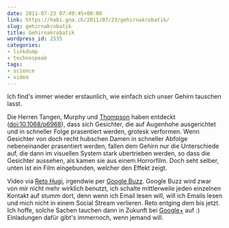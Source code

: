 ```yaml
---
date: 2011-07-23 07:49:45+00:00
link: https://habi.gna.ch/2011/07/23/gehirnakrobatik/
slug: gehirnakrobatik
title: Gehirnakrobatik
wordpress_id: 2535
categories:
- linkdump
- technospeak
tags:
- science
- video
---
```


Ich find's immer wieder erstaunlich, wie einfach sich unser Gehirn tauschen lasst.




Die Herren Tangen, Murphy und [Thompson](http://mbthompson.com/research/) haben entdeckt ([doi:10.1068/p6968](http://dx.doi.org/10.1068/p6968)), dass sich Gesichter, die auf Augenhohe ausgerichtet und in schneller Folge prasentiert werden, grotesk verformen. Wenn Gesichter von doch recht hubschen Damen in schneller Abfolge nebeneinander prasentiert werden, fallen dem Gehirn nur die Unterschiede auf, die dann im visuellen System stark ubertrieben werden, so dass die Gesichter aussehen, als kamen sie aus einem Horrorfilm. Doch seht selber, unten ist ein Film eingebunden, welcher den Effekt zeigt.

  

Video via [Reto Hugi](http://retohugi.ch/), irgendwie per [Google Buzz](https://google.com/buzz). Google Buzz wird zwar von mir nicht mehr wirklich benutzt, ich schalte mittlerweile jeden einzelnen Kontakt auf stumm dort, denn wenn ich Email lesen will, will ich Emails lesen und mich nicht in einem Social Stream verlieren. Reto entging dem bis jetzt. Ich hoffe, solche Sachen tauchen dann in Zukunft bei [Google+](https://plus.google.com/) auf :) Einladungen dafür gibt's immernoch, wenn jemand will.
